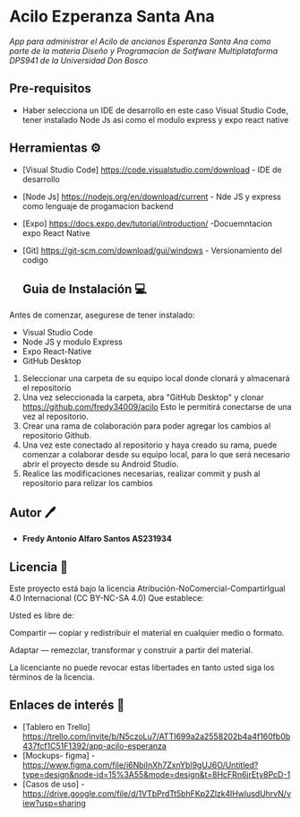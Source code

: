 # Acilo Ezperanza Santa Ana
 _App para administrar el Acilo de ancianos Esperanza Santa Ana como parte de la materia Diseño y Programacion de Sotfware Multiplataforma DPS941 de la Universidad Don Bosco_

## Pre-requisitos
* Haber selecciona un IDE de desarrollo en este caso Visual Studio Code, tener instalado Node Js asi como el modulo express y expo react native 

## Herramientas ⚙
* [Visual Studio Code] https://code.visualstudio.com/download - IDE de desarrollo
* [Node Js] https://nodejs.org/en/download/current - Nde JS y express como lenguaje de progamacion backend
* [Expo] https://docs.expo.dev/tutorial/introduction/ -Docuemntacion expo React Native
* [Git] https://git-scm.com/download/gui/windows - Versionamiento del codigo

  ## Guia de Instalación 💻

Antes de comenzar, asegurese de tener instalado:

* Visual Studio Code
* Node JS y modulo Express
* Expo React-Native
* GitHub Desktop

1. Seleccionar una carpeta de su equipo local donde clonará y almacenará el repositorio
2. Una vez seleccionada la carpeta, abra "GitHub Desktop" y clonar https://github.com/fredy34009/acilo Esto le permitirá conectarse de una vez al repositorio.
3. Crear una rama de colaboración para poder agregar los cambios al repositorio Github.
4. Una vez este conectado al repositorio y haya creado su rama, puede comenzar a colaborar desde su equipo local, para lo que será necesario abrir el proyecto desde su Android Studio.
5. Realice las modificaciones necesarias, realizar commit y push al repositorio para relizar los cambios

## Autor 🖊
* **Fredy Antonio Alfaro Santos AS231934**

## Licencia 📄

Este proyecto está bajo la licencia Atribución-NoComercial-CompartirIgual 4.0 Internacional (CC BY-NC-SA 4.0)
Que establece:

Usted es libre de:

Compartir — copiar y redistribuir el material en cualquier medio o formato.

Adaptar — remezclar, transformar y construir a partir del material.

La licenciante no puede revocar estas libertades en tanto usted siga los términos de la licencia.

## Enlaces de interés 🔗

* [Tablero en Trello] https://trello.com/invite/b/N5czoLu7/ATTI699a2a2558202b4a4f160fb0b437fcf1C51F1392/app-acilo-esperanza
* [Mockups- figma] - https://www.figma.com/file/i6NbiInXh7ZxnYbl9gUJ6O/Untitled?type=design&node-id=15%3A55&mode=design&t=8HcFRn6jrEty8PcD-1
* [Casos de uso] - https://drive.google.com/file/d/1VTbPrdTt5bhFKp2Zlzk4IHwlusdUhrvN/view?usp=sharing
